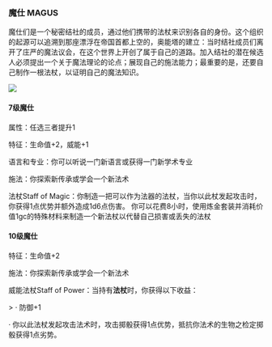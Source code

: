 ### 魔仕 MAGUS

魔仕们是一个秘密结社的成员，通过他们携带的法杖来识别各自的身份。这个组织的起源可以追溯到那座漂浮在帝国首都上空的，奥能塔的建立：当时结社成员们离开了庄严的魔法议会，在这个世界上开创了属于自己的道路。加入结社的潜在候选人必须提出一个关于魔法理论的论点；展现自己的施法能力；最重要的是，还要自己制作一根法杖，以证明自己的魔法知识。

![](https://sdlpic.oss-cn-beijing.aliyuncs.com/pic/magus.jpg)

#### 7级魔仕

属性：任选三者提升1

特征：生命值+2，威能+1

语言和专业：你可以听说一门新语言或获得一门新学术专业

施法：你探索新传承或学会一个新法术

法杖Staff of
Magic：你制造一把可以作为法器的法杖，当你以此杖发起攻击时，你获得1点优势并额外造成1d6点伤害。
你可以花费8小时，使用炼金套装并消耗价值1gc的特殊材料来制造一个新法杖以代替自己损害或丢失的法杖

#### 10级魔仕

特征：生命值+2

施法：你探索新传承或学会一个新法术

威能法杖Staff of Power：当持有**法杖**时，你获得以下收益：

\> · 防御+1

·
你以此法杖发起攻击法术时，攻击掷骰获得1点优势，抵抗你法术的生物之检定掷骰获得1点劣势。
